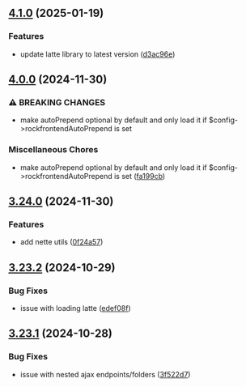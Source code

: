 ## [4.1.0](https://github.com/baumrock/RockFrontend/compare/v4.0.0...v4.1.0) (2025-01-19)


### Features

* update latte library to latest version ([d3ac96e](https://github.com/baumrock/RockFrontend/commit/d3ac96e19f902211950715cca629d64402813648))

## [4.0.0](https://github.com/baumrock/RockFrontend/compare/v3.24.0...v4.0.0) (2024-11-30)


### ⚠ BREAKING CHANGES

* make autoPrepend optional by default and only load it if $config->rockfrontendAutoPrepend is set

### Miscellaneous Chores

* make autoPrepend optional by default and only load it if $config->rockfrontendAutoPrepend is set ([fa199cb](https://github.com/baumrock/RockFrontend/commit/fa199cb766d3cc652e4b0654473445c791b0926e))

## [3.24.0](https://github.com/baumrock/RockFrontend/compare/v3.23.2...v3.24.0) (2024-11-30)


### Features

* add nette utils ([0f24a57](https://github.com/baumrock/RockFrontend/commit/0f24a579c62b93bbae9942187d31dda0a09dada6))

## [3.23.2](https://github.com/baumrock/RockFrontend/compare/v3.23.1...v3.23.2) (2024-10-29)


### Bug Fixes

* issue with loading latte ([edef08f](https://github.com/baumrock/RockFrontend/commit/edef08fba71590b047bd70bf9867e86c39f0e41c))

## [3.23.1](https://github.com/baumrock/RockFrontend/compare/v3.23.0...v3.23.1) (2024-10-28)


### Bug Fixes

* issue with nested ajax endpoints/folders ([3f522d7](https://github.com/baumrock/RockFrontend/commit/3f522d7cdcc72319b16f16579d3694701126f414))

